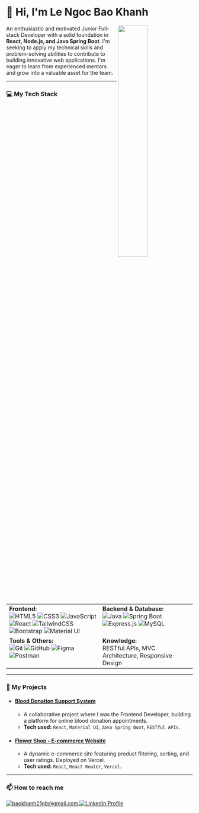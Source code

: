 # 👋 Hi, I'm Le Ngoc Bao Khanh

<a href="https://github.com/baokhanh592004">
  <img align="right" width="40%" src="https://github-readme-stats.vercel.app/api?username=baokhanh592004&show_icons=true&theme=dracula&hide_rank=true"/>
</a>

An enthusiastic and motivated Junior Full-stack Developer with a solid foundation in **React, Node.js, and Java Spring Boot**. I'm seeking to apply my technical skills and problem-solving abilities to contribute to building innovative web applications. I'm eager to learn from experienced mentors and grow into a valuable asset for the team.

---

### 💻 My Tech Stack

<table>
  <tr>
    <td valign="top" width="50%">
      <strong>Frontend:</strong><br>
      <img src="https://img.shields.io/badge/html5-%23E34F26.svg?style=for-the-badge&logo=html5&logoColor=white" alt="HTML5"/>
      <img src="https://img.shields.io/badge/css3-%231572B6.svg?style=for-the-badge&logo=css3&logoColor=white" alt="CSS3"/>
      <img src="https://img.shields.io/badge/javascript-%23323330.svg?style=for-the-badge&logo=javascript&logoColor=%23F7DF1E" alt="JavaScript"/>
      <img src="https://img.shields.io/badge/react-%2320232a.svg?style=for-the-badge&logo=react&logoColor=%2361DAFB" alt="React"/>
      <img src="https://img.shields.io/badge/tailwindcss-%2338B2AC.svg?style=for-the-badge&logo=tailwind-css&logoColor=white" alt="TailwindCSS"/>
      <img src="https://img.shields.io/badge/bootstrap-%23563D7C.svg?style=for-the-badge&logo=bootstrap&logoColor=white" alt="Bootstrap"/>
      <img src="https://img.shields.io/badge/material%20ui-%230081CB.svg?style=for-the-badge&logo=material-ui&logoColor=white" alt="Material UI"/>
    </td>
    <td valign="top" width="50%">
      <strong>Backend & Database:</strong><br>
      <img src="https://img.shields.io/badge/java-%23ED8B00.svg?style=for-the-badge&logo=java&logoColor=white" alt="Java"/>
      <img src="https://img.shields.io/badge/spring-%236DB33F.svg?style=for-the-badge&logo=spring&logoColor=white" alt="Spring Boot"/>
      <img src="https://img.shields.io/badge/express.js-%23404d59.svg?style=for-the-badge&logo=express&logoColor=%2361DAFB" alt="Express.js"/>
      <img src="https://img.shields.io/badge/mysql-%2300f.svg?style=for-the-badge&logo=mysql&logoColor=white" alt="MySQL"/>
    </td>
  </tr>
  <tr>
    <td valign="top" width="50%">
      <strong>Tools & Others:</strong><br>
      <img src="https://img.shields.io/badge/git-%23F05033.svg?style=for-the-badge&logo=git&logoColor=white" alt="Git"/>
      <img src="https://img.shields.io/badge/github-%23121011.svg?style=for-the-badge&logo=github&logoColor=white" alt="GitHub"/>
      <img src="https://img.shields.io/badge/figma-%23F24E1E.svg?style=for-the-badge&logo=figma&logoColor=white" alt="Figma"/>
      <img src="https://img.shields.io/badge/postman-FF6C37?style=for-the-badge&logo=postman&logoColor=white" alt="Postman"/>
    </td>
    <td valign="top" width="50%">
      <strong>Knowledge:</strong><br>
      <span>RESTful APIs, MVC Architecture, Responsive Design</span>
    </td>
  </tr>
</table>

---

### 🚀 My Projects

*   #### [Blood Donation Support System](https://blood-donation-support-system.netlify.app/)
    *   A collaborative project where I was the Frontend Developer, building a platform for online blood donation appointments.
    *   **Tech used:** `React`, `Material UI`, `Java Spring Boot`, `RESTful APIs`.

*   #### [Flower Shop - E-commerce Website](https://project-fer-flower-shop.vercel.app/)
    *   A dynamic e-commerce site featuring product filtering, sorting, and user ratings. Deployed on Vercel.
    *   **Tech used:** `React`, `React Router`, `Vercel`.

---

### 📫 How to reach me

<p align="left">
  <a href="mailto:baokhanh21qb@gmail.com" target="blank">
    <img align="center" src="https://img.shields.io/badge/gmail-EA4335.svg?style=for-the-badge&logo=gmail&logoColor=white" alt="baokhanh21qb@gmail.com" />
  </a>

  <a href="https://www.linkedin.com/in/ng%E1%BB%8Dc-b%E1%BA%A3o-kh%C3%A1nh-l%C3%AA-86690a341/" target="blank">
    <img align="center" src="https://img.shields.io/badge/linkedin-%230077B5.svg?style=for-the-badge&logo=linkedin&logoColor=white" alt="LinkedIn Profile" />
  </a> 
</p>
